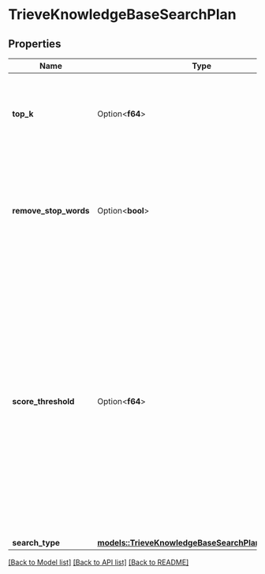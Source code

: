 # TrieveKnowledgeBaseSearchPlan

## Properties

Name | Type | Description | Notes
------------ | ------------- | ------------- | -------------
**top_k** | Option<**f64**> | Specifies the number of top chunks to return. This corresponds to the `page_size` parameter in Trieve. | [optional]
**remove_stop_words** | Option<**bool**> | If true, stop words (specified in server/src/stop-words.txt in the git repo) will be removed. This will preserve queries that are entirely stop words. | [optional]
**score_threshold** | Option<**f64**> | This is the score threshold to filter out chunks with a score below the threshold for cosine distance metric. For Manhattan Distance, Euclidean Distance, and Dot Product, it will filter out scores above the threshold distance. This threshold applies before weight and bias modifications. If not specified, this defaults to no threshold. A threshold of 0 will default to no threshold. | [optional]
**search_type** | [**models::TrieveKnowledgeBaseSearchPlanSearchType**](TrieveKnowledgeBaseSearchPlanSearchType.md) |  | 

[[Back to Model list]](../README.md#documentation-for-models) [[Back to API list]](../README.md#documentation-for-api-endpoints) [[Back to README]](../README.md)


